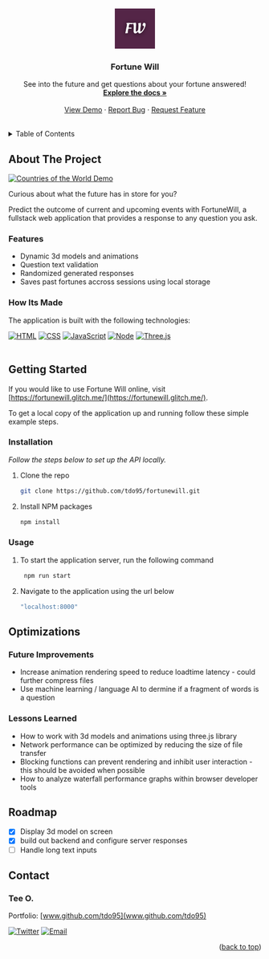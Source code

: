 <!-- This readme was adapated from a template created by Othneil Drew on Github. If you'd like to use this template visit: https://github.com/othneildrew/Best-README-Template -->
<a name="readme-top"></a>


<!-- PROJECT SHIELDS -->
<!--
*** I'm using markdown "reference style" links for readability.
*** Reference links are enclosed in brackets [ ] instead of parentheses ( ).
*** See the bottom of this document for the declaration of the reference variables
*** for contributors-url, forks-url, etc. This is an optional, concise syntax you may use.
*** https://www.markdownguide.org/basic-syntax/#reference-style-links
-->
<!-- [![Contributors][contributors-shield]][contributors-url] -->
<!-- [![Issues][issues-shield]][issues-url] -->
<!-- [![Stargazers][stars-shield]][stars-url] -->
<!-- [![MIT License][license-shield]][license-url] -->
<!-- [![LinkedIn][linkedin-shield]][linkedin-url] -->
<!-- [![Forks][forks-shield]][forks-url] -->


<!-- PROJECT LOGO -->
<br />
<div align="center">
  <a href="https://github.com/tdo95/fortunewill">
    <img src="FW.png" alt="Logo" width="80" height="80">
  </a>

  <h3 align="center">Fortune Will</h3>

  <p align="center">
    See into the future and get questions about your fortune answered!
    <br />
    <a href="https://github.com/tdo95/fortunewill"><strong>Explore the docs »</strong></a>
    <br />
    <br />
    <a href="#">View Demo</a>
    ·
    <a href="https://github.com/tdo95/fortunewill/issues">Report Bug</a>
    ·
    <a href="https://github.com/tdo95/fortunewill/issues">Request Feature</a>
  </p>
</div>
<br />


<!-- TABLE OF CONTENTS -->
<details>
  <summary>Table of Contents</summary>
  <ol>
    <li>
      <a href="#about-the-project">About The Project</a>
      <ul>
      <li><a href="#features">Features</a></li>
        <li><a href="#how-its-made">How Its Made</a></li>
      </ul>
    </li>
    <li>
      <a href="#getting-started">Getting Started</a>
      <ul>
        <!-- <li><a href="#prerequisites">Prerequisites</a></li> -->
        <li><a href="#installation">Installation</a></li>
        <li><a href="#usage">Usage</a></li>
      </ul>
    </li>
    <li>
        <a href="#optimizations">Optimizations</a>
        <ul>
         <li><a href="#future-improvements">Future Improvements</a></li>
         <li><a href="#lessons-learned">Lessons Learned</a></li>
        </ul>
    </li>
    <li><a href="#roadmap">Roadmap</a></li>
    <!-- <li><a href="#contributing">Contributing</a></li> -->
    <!-- <li><a href="#license">License</a></li> -->
    <li><a href="#contact">Contact</a></li>
    <li><a href="#acknowledgments">Acknowledgments</a></li>
  </ol>
</details>


<!-- ABOUT THE PROJECT -->
## About The Project

[![Countries of the World Demo][product-screenshot]](https://fortunewill.glitch.me/)

Curious about what the future has in store for you?

Predict the outcome of current and upcoming events with FortuneWill, a fullstack web application that provides a response to any question you ask.

### Features
- Dynamic 3d models and animations
- Question text validation
- Randomized generated responses
- Saves past fortunes accross sessions using local storage

### How Its Made

The application is built with the following technologies:

 [![HTML][HTML5]][HTML5-url]
 [![CSS][CSS3]][CSS3-url]
 [![JavaScript][Javascript]][Javascript-url]
 [![Node][Node.js]][Node.js-url]
 [![Three.js][Three.js]][Three.js-url]
<br><br>



<!-- GETTING STARTED -->
## Getting Started

If you would like to use Fortune Will online, visit [https://fortunewill.glitch.me/](https://fortunewill.glitch.me/). 

To get a local copy of the application up and running follow these simple example steps.

<!-- ### Prerequisites

This is an example of how to list things you need to use the software and how to install them.
* npm
  ```sh
  npm install npm@latest -g
  ``` -->

### Installation

_Follow the steps below to set up the API locally._

1. Clone the repo
   ```sh
   git clone https://github.com/tdo95/fortunewill.git
   ```
2. Install NPM packages
   ```sh
   npm install
   ```

### Usage

1. To start the application server, run the following command
   ```sh
    npm run start  
   ```
2. Navigate to the application using the url below
   ```sh
   "localhost:8000"
   ```



<!-- OPTIMIZATIONS -->
## Optimizations

### Future Improvements

- Increase animation rendering speed to reduce loadtime latency - could further compress files
- Use machine learning / language AI to dermine if a fragment of words is a question


### Lessons Learned

- How to work with 3d models and animations using three.js library
- Network performance can be optimized by reducing the size of file transfer
- Blocking functions can prevent rendering and inhibit user interaction - this should be avoided when possible
- How to analyze waterfall performance graphs within browser developer tools


<!-- ROADMAP -->
## Roadmap

- [x] Display 3d model on screen
- [x] build out backend and configure server responses
- [ ] Handle long text inputs

<!-- See the [open issues](https://github.com/tdo95/discolist/issues) for a list of proposed features (and known issues). -->


<!-- CONTRIBUTING -->
<!-- ## Contributing

Contributions are what make the open source community such an amazing place to learn, inspire, and create. Any contributions you make are **greatly appreciated**.

If you have a suggestion that would make this better, please fork the repo and create a pull request. You can also simply open an issue with the tag "enhancement".
Don't forget to give the project a star! Thanks again!

1. Fork the Project
2. Create your Feature Branch (`git checkout -b feature/AmazingFeature`)
3. Commit your Changes (`git commit -m 'Add some AmazingFeature'`)
4. Push to the Branch (`git push origin feature/AmazingFeature`)
5. Open a Pull Request

<p align="right">(<a href="#readme-top">back to top</a>)</p> -->


<!-- CONTACT -->
## Contact

### **Tee O.**
Portfolio: [www.github.com/tdo95](www.github.com/tdo95)

[![Twitter][twitter-shield]][twitter-url]
[![Email][email-shield]][email-url]

<p align="right">(<a href="#readme-top">back to top</a>)</p>


<!-- ACKNOWLEDGMENTS -->
<!-- ## Acknowledgments

Use this space to list resources you find helpful and would like to give credit to. I've included a few of my favorites to kick things off!

* [Choose an Open Source License](https://choosealicense.com)
* [GitHub Emoji Cheat Sheet](https://www.webpagefx.com/tools/emoji-cheat-sheet)
* [Malven's Flexbox Cheatsheet](https://flexbox.malven.co/)
* [Malven's Grid Cheatsheet](https://grid.malven.co/)
* [Img Shields](https://shields.io)
* [GitHub Pages](https://pages.github.com)
* [Font Awesome](https://fontawesome.com)
* [React Icons](https://react-icons.github.io/react-icons/search)

<p align="right">(<a href="#readme-top">back to top</a>)</p> -->





<!-- MARKDOWN LINKS & IMAGES -->
<!-- https://www.markdownguide.org/basic-syntax/#reference-style-links -->
<!-- Ready-Made Badges: https://github.com/Ileriayo/markdown-badges -->
[contributors-shield]: https://img.shields.io/github/contributors/tdo95/fortunewill.svg?style=for-the-badge
[contributors-url]: https://github.com/tdo95/fortunewill/graphs/contributors
[forks-shield]: https://img.shields.io/github/forks/tdo95/fortunewill.svg?style=for-the-badge
[forks-url]: https://github.com/tdo95/fortunewill/network/members
[stars-shield]: https://img.shields.io/github/stars/tdo95/fortunewill.svg?style=for-the-badge
[stars-url]: https://github.com/tdo95/fortunewill/stargazers
[issues-shield]: https://img.shields.io/github/issues/tdo95/fortunewill.svg?style=for-the-badge
[issues-url]: https://github.com/tdo95/fortunewill/issues
[license-shield]: https://img.shields.io/github/license/tdo95/fortunewill.svg?style=for-the-badge
[license-url]: https://github.com/tdo95/fortunewill/blob/master/LICENSE.txt

<!-- SOCIALS BADGES -->
[linkedin-shield]: https://img.shields.io/badge/-LinkedIn-black.svg?style=for-the-badge&logo=linkedin&colorB=555
[linkedin-url]: https://linkedin.com/in/tee-o
[twitter-shield]: https://img.shields.io/badge/Twitter-%231DA1F2.svg?style=for-the-badge&logo=Twitter&logoColor=white
[twitter-url]: https://twitter.com/teeintech
[email-shield]: https://img.shields.io/badge/tdopress@gmail.com-000000?style=for-the-badge&logo=gmail&logoColor=white
[email-url]: mailto:tdopress@gmail.com

<!-- DEMO IMAGE -->
[product-screenshot]: /fw-gif.gif

<!-- LIBRARIES BADGES -->
[Next.js]: https://img.shields.io/badge/next.js-000000?style=for-the-badge&logo=nextdotjs&logoColor=white
[Next-url]: https://nextjs.org/
[React.js]: https://img.shields.io/badge/React-20232A?style=for-the-badge&logo=react&logoColor=61DAFB
[React-url]: https://reactjs.org/
[Vue.js]: https://img.shields.io/badge/Vue.js-35495E?style=for-the-badge&logo=vuedotjs&logoColor=4FC08D
[Vue-url]: https://vuejs.org/
[Angular.io]: https://img.shields.io/badge/Angular-DD0031?style=for-the-badge&logo=angular&logoColor=white
[Angular-url]: https://angular.io/
[Svelte.dev]: https://img.shields.io/badge/Svelte-4A4A55?style=for-the-badge&logo=svelte&logoColor=FF3E00
[Svelte-url]: https://svelte.dev/
[Laravel.com]: https://img.shields.io/badge/Laravel-FF2D20?style=for-the-badge&logo=laravel&logoColor=white
[Laravel-url]: https://laravel.com
[Bootstrap.com]: https://img.shields.io/badge/Bootstrap-563D7C?style=for-the-badge&logo=bootstrap&logoColor=white
[Bootstrap-url]: https://getbootstrap.com
[JQuery.com]: https://img.shields.io/badge/jQuery-0769AD?style=for-the-badge&logo=jquery&logoColor=white
[JQuery-url]: https://jquery.com 
[HTML5]: https://img.shields.io/badge/html5-%23E34F26.svg?style=for-the-badge&logo=html5&logoColor=white
[HTML5-url]: https://developer.mozilla.org/en-US/docs/Glossary/HTML5
[JavaScript]: https://img.shields.io/badge/javascript-090909.svg?style=for-the-badge&logo=javascript&logoColor=%23F7DF1E
[Javascript-url]: https://developer.mozilla.org/en-US/docs/Web/JavaScript
[CSS3]: https://img.shields.io/badge/css3-%231572B6.svg?style=for-the-badge&logo=css3&logoColor=white
[CSS3-url]: https://developer.mozilla.org/en-US/docs/Web/CSS
[Node.js]: https://img.shields.io/badge/node.js-333333?style=for-the-badge&logo=node.js&logoColor=44883e
[Node.js-url]: https://nodejs.org/en/
[Express.js]: https://img.shields.io/badge/express.js-%23404d59.svg?style=for-the-badge&logo=express&logoColor=%2361DAFB
[Express.js-url]: https://expressjs.com/
[Axios]: https://img.shields.io/badge/axios-7c00e2.svg?style=for-the-badge&logo=axios&logoColor=white
[Axios-url]: https://axios-http.com/docs/intro
[Cheerio]: https://img.shields.io/badge/cheerio-000000.svg?style=for-the-badge&logo=cheerio&logoColor=white
[Cheerio-url]: https://cheerio.js.org/
[Three.js]: https://img.shields.io/badge/threejs-black?style=for-the-badge&logo=three.js&logoColor=white
[Three.js-url]: https://threejs.org/

<!-- EXTRAS -->
[Spotify-api]: https://img.shields.io/badge/Spotify%20API-000000?style=for-the-badge&logo=spotify&logoColor=1DB954
[Spotify-url]: https://developer.spotify.com/documentation/web-api/quick-start/ 

